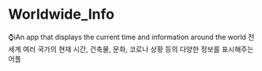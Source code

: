 # Worldwide_Info
⌚ℹ️An app that displays the current time and information around the world
전 세계 여러 국가의 현재 시간, 건축물, 문화, 코로나 상황 등의 다양한 정보를 표시해주는 어플
